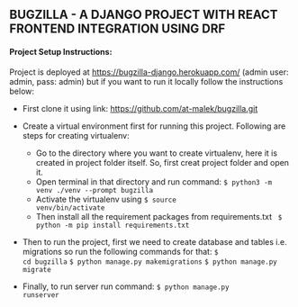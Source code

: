## BUGZILLA -  A DJANGO PROJECT WITH REACT FRONTEND INTEGRATION USING DRF

#### Project Setup Instructions:

Project is deployed at https://bugzilla-django.herokuapp.com/ (admin user: admin, pass: admin) but if you want to run it locally follow the instructions below:

- First clone it using link: https://github.com/at-malek/bugzilla.git
- Create a virtual environment first for running this project. Following are steps for creating virtualenv:

  - Go to the directory where you want to create virtualenv, here it is created in project folder itself. So, first creat project folder and open it.
  - Open terminal in that directory and run command:
    <code>$ python3 -m venv ./venv --prompt bugzilla</code>
  - Activate the virtualenv using
    <code>$ source venv/bin/activate</code>
  - Then install all the requirement packages from requirements.txt
    <code> $ python -m pip install requirements.txt</code>

- Then to run the project, first we need to create database and tables i.e. migrations so run the following commands for that:
  <code>$ cd bugzilla</code>
  <code>$ python manage.py makemigrations</code>
  <code>$ python manage.py migrate</code>
- Finally, to run server run command:
  <code>$ python manage.py runserver</code>
